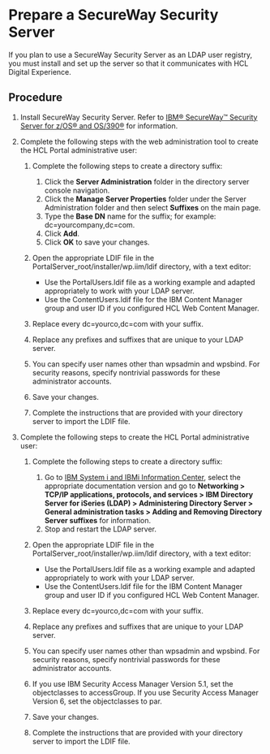 # Prepare a SecureWay Security Server

If you plan to use a SecureWay Security Server as an LDAP user registry, you must install and set up the server so that it communicates with HCL Digital Experience.

## Procedure

1.  Install SecureWay Security Server. Refer to [IBM® SecureWay™ Security Server for z/OS® and OS/390®](http://www.ibm.com/servers/eserver/zseries/zos/security/securityserver.html) for information.


2.  Complete the following steps with the web administration tool to create the HCL Portal administrative user:

    1.  Complete the following steps to create a directory suffix:

        1.  Click the **Server Administration** folder in the directory server console navigation.
        2.  Click the **Manage Server Properties** folder under the Server Administration folder and then select **Suffixes** on the main page.
        3.  Type the **Base DN** name for the suffix; for example: dc=yourcompany,dc=com.
        4.  Click **Add**.
        5.  Click **OK** to save your changes.
        
    2.  Open the appropriate LDIF file in the PortalServer_root/installer/wp.iim/ldif directory, with a text editor:

        -   Use the PortalUsers.ldif file as a working example and adapted appropriately to work with your LDAP server.
        -   Use the ContentUsers.ldif file for the IBM Content Manager group and user ID if you configured HCL Web Content Manager.
        
    3.  Replace every dc=yourco,dc=com with your suffix.

    4.  Replace any prefixes and suffixes that are unique to your LDAP server.

    5.  You can specify user names other than wpsadmin and wpsbind. For security reasons, specify nontrivial passwords for these administrator accounts.

    6.  Save your changes.

    7.  Complete the instructions that are provided with your directory server to import the LDIF file.

3.  Complete the following steps to create the HCL Portal administrative user:

    1.  Complete the following steps to create a directory suffix:

        1.  Go to [IBM System i and IBMi Information Center](http://www-01.ibm.com/support/knowledgecenter/ssw_ibm_i/welcome), select the appropriate documentation version and go to **Networking > TCP/IP applications, protocols, and services > IBM Directory Server for iSeries (LDAP) > Administering Directory Server > General administration tasks > Adding and Removing Directory Server suffixes** for information.
        2.  Stop and restart the LDAP server.
        
    2.  Open the appropriate LDIF file in the PortalServer_root/installer/wp.iim/ldif directory, with a text editor:

        -   Use the PortalUsers.ldif file as a working example and adapted appropriately to work with your LDAP server.
        -   Use the ContentUsers.ldif file for the IBM Content Manager group and user ID if you configured HCL Web Content Manager.
        
    3.  Replace every dc=yourco,dc=com with your suffix.

    4.  Replace any prefixes and suffixes that are unique to your LDAP server.

    5.  You can specify user names other than wpsadmin and wpsbind. For security reasons, specify nontrivial passwords for these administrator accounts.

    6.  If you use IBM Security Access Manager Version 5.1, set the objectclasses to accessGroup. If you use Security Access Manager Version 6, set the objectclasses to par.

    7.  Save your changes.

    8.  Complete the instructions that are provided with your directory server to import the LDIF file.



